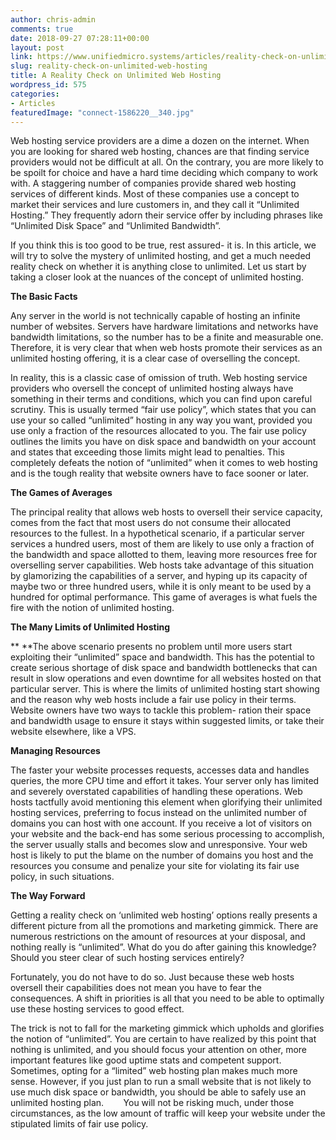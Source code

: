 ```yaml
---
author: chris-admin
comments: true
date: 2018-09-27 07:28:11+00:00
layout: post
link: https://www.unifiedmicro.systems/articles/reality-check-on-unlimited-web-hosting/
slug: reality-check-on-unlimited-web-hosting
title: A Reality Check on Unlimited Web Hosting
wordpress_id: 575
categories:
- Articles
featuredImage: "connect-1586220__340.jpg"
---
```


Web hosting service providers are a dime a dozen on the internet. When you are looking for shared web hosting, chances are that finding service providers would not be difficult at all. On the contrary, you are more likely to be spoilt for choice and have a hard time deciding which company to work with. A staggering number of companies provide shared web hosting services of different kinds. Most of these companies use a concept to market their services and lure customers in, and they call it “Unlimited Hosting.” They frequently adorn their service offer by including phrases like “Unlimited Disk Space” and “Unlimited Bandwidth”.

If you think this is too good to be true, rest assured- it is. In this article, we will try to solve the mystery of unlimited hosting, and get a much needed reality check on whether it is anything close to unlimited. Let us start by taking a closer look at the nuances of the concept of unlimited hosting.

**The Basic Facts**

Any server in the world is not technically capable of hosting an infinite number of websites. Servers have hardware limitations and networks have bandwidth limitations, so the number has to be a finite and measurable one. Therefore, it is very clear that when web hosts promote their services as an unlimited hosting offering, it is a clear case of overselling the concept.

In reality, this is a classic case of omission of truth. Web hosting service providers who oversell the concept of unlimited hosting always have something in their terms and conditions, which you can find upon careful scrutiny. This is usually termed “fair use policy”, which states that you can use your so called “unlimited” hosting in any way you want, provided you use only a fraction of the resources allocated to you. The fair use policy outlines the limits you have on disk space and bandwidth on your account and states that exceeding those limits might lead to penalties. This completely defeats the notion of “unlimited” when it comes to web hosting and is the tough reality that website owners have to face sooner or later.

**The Games of Averages**

The principal reality that allows web hosts to oversell their service capacity, comes from the fact that most users do not consume their allocated resources to the fullest. In a hypothetical scenario, if a particular server services a hundred users, most of them are likely to use only a fraction of the bandwidth and space allotted to them, leaving more resources free for overselling server capabilities. Web hosts take advantage of this situation by glamorizing the capabilities of a server, and hyping up its capacity of maybe two or three hundred users, while it is only meant to be used by a hundred for optimal performance. This game of averages is what fuels the fire with the notion of unlimited hosting.

**The Many Limits of Unlimited Hosting**

** **The above scenario presents no problem until more users start exploiting their “unlimited” space and bandwidth. This has the potential to create serious shortage of disk space and bandwidth bottlenecks that can result in slow operations and even downtime for all websites hosted on that particular server. This is where the limits of unlimited hosting start showing and the reason why web hosts include a fair use policy in their terms. Website owners have two ways to tackle this problem- ration their space and bandwidth usage to ensure it stays within suggested limits, or take their website elsewhere, like a VPS.

**Managing Resources**

The faster your website processes requests, accesses data and handles queries, the more CPU time and effort it takes. Your server only has limited and severely overstated capabilities of handling these operations. Web hosts tactfully avoid mentioning this element when glorifying their unlimited hosting services, preferring to focus instead on the unlimited number of domains you can host with one account. If you receive a lot of visitors on your website and the back-end has some serious processing to accomplish, the server usually stalls and becomes slow and unresponsive. Your web host is likely to put the blame on the number of domains you host and the resources you consume and penalize your site for violating its fair use policy, in such situations.

**The Way Forward**

Getting a reality check on ‘unlimited web hosting’ options really presents a different picture from all the promotions and marketing gimmick. There are numerous restrictions on the amount of resources at your disposal, and nothing really is “unlimited”. What do you do after gaining this knowledge? Should you steer clear of such hosting services entirely?

Fortunately, you do not have to do so. Just because these web hosts oversell their capabilities does not mean you have to fear the consequences. A shift in priorities is all that you need to be able to optimally use these hosting services to good effect.

The trick is not to fall for the marketing gimmick which upholds and glorifies the notion of “unlimited”. You are certain to have realized by this point that nothing is unlimited, and you should focus your attention on other, more important features like good uptime stats and competent support. Sometimes, opting for a “limited” web hosting plan makes much more sense. However, if you just plan to run a small website that is not likely to use much disk space or bandwidth, you should be able to safely use an unlimited hosting plan.        You will not be risking much, under those circumstances, as the low amount of traffic will keep your website under the stipulated limits of fair use policy.
